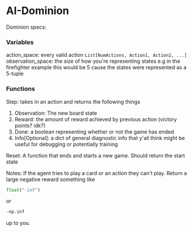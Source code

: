 # AI-Dominion

Dominion specs:

### Variables

action_space: every valid action `List[NumActions, Action1, Action2, ...]`
observation_space: the size of how you're representing states e.g in the firefighter example
this would be 5 cause the states were represented as a 5-tuple

### Functions

Step: takes in an action and returns the following things
1) Observation: The new board state 
2) Reward: the amount of reward achieved by previous action (victory points? idk?)
3) Done: a boolean representing whether or not the game has ended
4) Info[Optional]: a dict of general diagnostic info that y'all think might be useful for debugging
or potentially training

Reset: A function that ends and starts a new game. Should return the start state

Notes: If the agent tries to play a card or an action they can't play. Return a large negative reward
something like 
```python 
float("-inf")
``` 
or 
```python
-np.inf
``` 
up to you.

